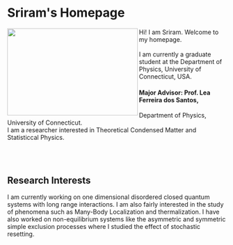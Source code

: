 # Sriram's Homepage
<img align = "left" src="Photo.JPG" width="300" height="200">

Hi! I am Sriram. Welcome to my homepage.
<br/><br/>
I am currently a graduate student at the Department of Physics, University of Connecticut, USA.
<br/>
#### Major Advisor: Prof. Lea Ferreira dos Santos, 
Department of Physics, University of Connecticut.
<br/>
I am a researcher interested in Theoretical Condensed Matter and Statisticcal Physics. 

<br/><br/>
## Research Interests
I am currently working on one dimensional disordered closed quantum systems with long range interactions. I am also fairly interested in the study of phenomena such as Many-Body Localization and thermalization. I have also worked on non-equilibrium systems like the asymmetric and symmetric simple exclusion processes where I studied the effect of stochastic resetting.

